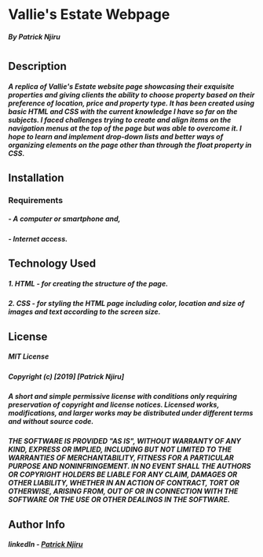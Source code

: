 # Vallie's Estate Webpage
##### By Patrick Njiru
#
## Description
##### A replica of Vallie's Estate website page showcasing their exquisite properties and giving clients the ability to choose property based on their preference of location, price and property type. It has been created using basic HTML and CSS with the current knowledge I have so far on the subjects. I faced challenges trying to create and align items on the navigation menus at the top of the page but was able to overcome it. I hope to learn and implement drop-down lists and better ways of organizing elements on the page other than through the float property in CSS.

## Installation

### Requirements
##### - A computer or smartphone and,
##### - Internet access.

## Technology Used

##### 1. HTML - for creating the structure of the page.
##### 2. CSS - for styling the HTML page including color, location and size of images and text according to the screen size.

## License

##### MIT License

##### Copyright (c) [2019] [Patrick Njiru]

##### A short and simple permissive license with conditions only requiring preservation of copyright and license notices. Licensed works, modifications, and larger works may be distributed under different terms and without source code.

##### THE SOFTWARE IS PROVIDED "AS IS", WITHOUT WARRANTY OF ANY KIND, EXPRESS OR IMPLIED, INCLUDING BUT NOT LIMITED TO THE WARRANTIES OF MERCHANTABILITY, FITNESS FOR A PARTICULAR PURPOSE AND NONINFRINGEMENT. IN NO EVENT SHALL THE AUTHORS OR COPYRIGHT HOLDERS BE LIABLE FOR ANY CLAIM, DAMAGES OR OTHER LIABILITY, WHETHER IN AN ACTION OF CONTRACT, TORT OR OTHERWISE, ARISING FROM, OUT OF OR IN CONNECTION WITH THE SOFTWARE OR THE USE OR OTHER DEALINGS IN THE SOFTWARE.

## Author Info

##### linkedIn - [Patrick Njiru](httpswwwlinkedincominpatricknjiru7569241ba)
